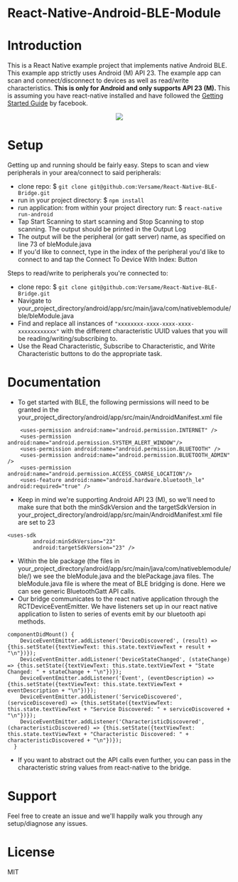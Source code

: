 # React-Native-Android-BLE-Module
# Introduction

This is a React Native example project that implements native Android BLE. This example app strictly uses Android (M) API 23. The example app can scan and connect/disconnect to devices as well as read/write characteristics. <b> This is only for Android and only supports API 23 (M). </b>This is assuming you have react-native installed and have followed the <a href="https://facebook.github.io/react-native/docs/getting-started.html">Getting Started Guide</a> by facebook.

<p align="center">
    <img src="https://cloud.githubusercontent.com/assets/7344422/16934536/f5c56cb0-4d0b-11e6-9aff-9ec21748d6af.png">
</p>

# Setup

Getting up and running should be fairly easy. Steps to scan and view peripherals in your area/connect to said peripherals:
* clone repo: $ ```git clone git@github.com:Versame/React-Native-BLE-Bridge.git```
* run in your project directory: $ ```npm install```
* run application: from within your project directory run: $ ```react-native run-android```
* Tap Start Scanning to start scanning and Stop Scanning to stop scanning. The output should be printed in the Output Log
* The output will be the peripheral (or gatt server) name, as specified on line 73 of bleModule.java
* If you'd like to connect, type in the index of the peripheral you'd like to connect to and tap the Connect To Device With Index: Button

Steps to read/write to peripherals you're connected to:
* clone repo: $ ```git clone git@github.com:Versame/React-Native-BLE-Bridge.git```
* Navigate to your_project_directory/android/app/src/main/java/com/nativeblemodule/ble/bleModule.java
* Find and replace all instances of ```"xxxxxxxx-xxxx-xxxx-xxxx-xxxxxxxxxxxx"``` with the different characteristic UUID values that you will be reading/writing/subscribing to. 
* Use the Read Characteristic, Subscribe to Characteristic, and Write Characteristic buttons to do the appropriate task. 

# Documentation

* To get started with BLE, the following permissions will need to be granted in the your_project_directory/android/app/src/main/AndroidManifest.xml file
```
    <uses-permission android:name="android.permission.INTERNET" />
    <uses-permission android:name="android.permission.SYSTEM_ALERT_WINDOW"/>
    <uses-permission android:name="android.permission.BLUETOOTH" />
    <uses-permission android:name="android.permission.BLUETOOTH_ADMIN" />
    <uses-permission android:name="android.permission.ACCESS_COARSE_LOCATION"/>
    <uses-feature android:name="android.hardware.bluetooth_le"  android:required="true" />
```
* Keep in mind we're supporting Android API 23 (M), so we'll need to make sure that both the minSdkVersion and the targetSdkVersion in your_project_directory/android/app/src/main/AndroidManifest.xml file are set to 23
```
<uses-sdk
        android:minSdkVersion="23"
        android:targetSdkVersion="23" />
```
* Within the ble package (the files in your_project_directory/android/app/src/main/java/com/nativeblemodule/ble/) we see the bleModule.java and the blePackage.java files. The bleModule.java file is where the meat of BLE bridging is done. Here we can see generic BluetoothGatt API calls. 
* Our bridge communicates to the react native application through the RCTDeviceEventEmitter. We have listeners set up in our react native application to listen to series of events emit by our bluetooth api methods. 
```
componentDidMount() {
    DeviceEventEmitter.addListener('DeviceDiscovered', (result) => {this.setState({textViewText: this.state.textViewText + result + "\n"})});
    DeviceEventEmitter.addListener('DeviceStateChanged', (stateChange) => {this.setState({textViewText: this.state.textViewText + "State Changed: " + stateChange + "\n"})});
    DeviceEventEmitter.addListener('Event', (eventDescription) => {this.setState({textViewText: this.state.textViewText + eventDescription + "\n"})});
    DeviceEventEmitter.addListener('ServiceDiscovered', (serviceDiscovered) => {this.setState({textViewText: this.state.textViewText + "Service Discovered: " + serviceDiscovered + "\n"})});
    DeviceEventEmitter.addListener('CharacteristicDiscovered', (characteristicDiscovered) => {this.setState({textViewText: this.state.textViewText + "Characteristic Discovered: " + characteristicDiscovered + "\n"})});
  }
```
* If you want to abstract out the API calls even further, you can pass in the characteristic string values from react-native to the bridge. 

# Support

Feel free to create an issue and we'll happily walk you through any setup/diagnose any issues.

# License

MIT



